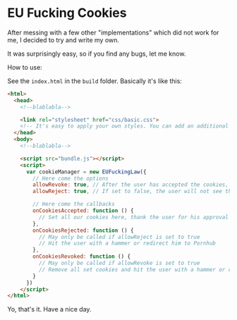 # EU Fucking Cookies

After messing with a few other "implementations" which did not work for me, I decided to try and write my own.

It was surprisingly easy, so if you find any bugs, let me know.

How to use:

See the `index.html` in the `build` folder. Basically it's like this:

```html
<html>
  <head>
    <!--blablabla-->

    <link rel="stylesheet" href="css/basic.css">
    <!-- It's easy to apply your own styles. You can add an additional stylesheet and just override the things you need-->
  </head>
  <body>
    <!--blablabla-->

    <script src="bundle.js"></script>
    <script>
      var cookieManager = new EUFuckingLaw({
        // Here come the options
        allowRevoke: true, // After the user has accepted the cookies, he shall be allowed to change his mind and revoke the access easily
        allowReject: true, // If set to false, the user will not see the "Decline" button, but only the "Got it" button

        // Here come the callbacks
        onCookiesAccepted: function () {
          // Set all our cookies here, thank the user for his approval by showing an alert or donate all your money to Donald Trump
        },
        onCookiesRejected: function () {
          // May only be called if allowReject is set to true
          // Hit the user with a hammer or redirect him to Pornhub
        },
        onCookiesRevoked: function () {
          // May only be called if allowRevoke is set to true
          // Remove all set cookies and hit the user with a hammer or redirect him to Pornhub
        }
      })
    </script>
</html>
```

Yo, that's it. Have a nice day.
